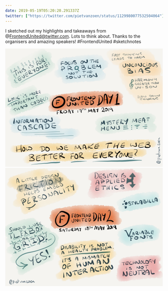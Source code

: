 ```yaml
---
date: 2019-05-19T05:20:20.291337Z
twitter: ["https://twitter.com/pietvanzoen/status/1129980077532504064"]
---
```

I sketched out my highlights and takeaways from @FrontendUnited@twitter.com. Lots to think about. Thanks to the organisers and amazing speakers! #FrontendUnited #sketchnotes

![](/media/5DB31B9F-C0B6-48B6-9E4B-404EF7A37774.jpeg)
![](/media/F1BE0383-D619-4FCF-9FA1-BEE2DEA63047.jpeg)
